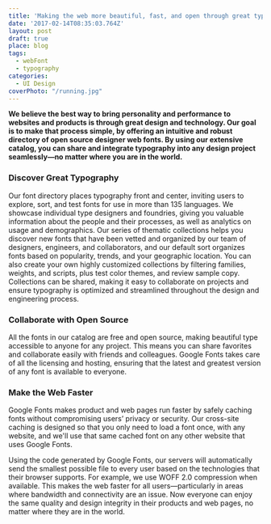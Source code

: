 ```yaml
---
title: 'Making the web more beautiful, fast, and open through great typography'
date: '2017-02-14T08:35:03.764Z'
layout: post
draft: true
place: blog
tags:
  - webFont
  - typography
categories:
  - UI Design
coverPhoto: "/running.jpg"
---
```

**We believe the best way to bring personality and performance to websites and products is through great design and technology. Our goal is to make that process simple, by offering an intuitive and robust directory of open source designer web fonts. By using our extensive catalog, you can share and integrate typography into any design project seamlessly—no matter where you are in the world.**

### Discover Great Typography
Our font directory places typography front and center, inviting users to explore, sort, and test fonts for use in more than 135 languages. We showcase individual type designers and foundries, giving you valuable information about the people and their processes, as well as analytics on usage and demographics. Our series of thematic collections helps you discover new fonts that have been vetted and organized by our team of designers, engineers, and collaborators, and our default sort organizes fonts based on popularity, trends, and your geographic location. You can also create your own highly customized collections by filtering families, weights, and scripts, plus test color themes, and review sample copy. Collections can be shared, making it easy to collaborate on projects and ensure typography is optimized and streamlined throughout the design and engineering process.

### Collaborate with Open Source
All the fonts in our catalog are free and open source, making beautiful type accessible to anyone for any project. This means you can share favorites and collaborate easily with friends and colleagues. Google Fonts takes care of all the licensing and hosting, ensuring that the latest and greatest version of any font is available to everyone.

### Make the Web Faster
Google Fonts makes product and web pages run faster by safely caching fonts without compromising users’ privacy or security. Our cross-site caching is designed so that you only need to load a font once, with any website, and we'll use that same cached font on any other website that uses Google Fonts.

Using the code generated by Google Fonts, our servers will automatically send the smallest possible file to every user based on the technologies that their browser supports. For example, we use WOFF 2.0 compression when available. This makes the web faster for all users—particularly in areas where bandwidth and connectivity are an issue. Now everyone can enjoy the same quality and design integrity in their products and web pages, no matter where they are in the world.
